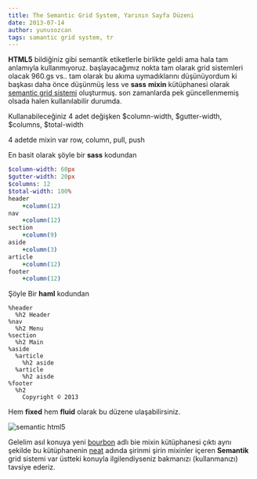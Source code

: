 ```yaml
---
title: The Semantic Grid System, Yarının Sayfa Düzeni
date: 2013-07-14
author: yunusozcan
tags: samantic grid system, tr
---
```


**HTML5** bildiğiniz gibi semantik etiketlerle birlikte geldi ama hala tam anlamıyla kullanmıyoruz. başlayacağımız nokta tam olarak grid sistemleri olacak 960.gs vs.. tam olarak bu akıma uymadıklarını düşünüyordum ki başkası daha önce düşünmüş less ve **sass** **mixin** kütüphanesi olarak [semantic grid sistemi][1] oluşturmuş. son zamanlarda pek güncellenmemiş olsada halen kullanılabilir durumda.

Kullanabileceğiniz 4 adet değişken $column-width, $gutter-width, $columns, $total-width

4 adetde mixin var row, column, pull, push

En basit olarak şöyle bir **sass** kodundan

```sass
$column-width: 60px
$gutter-width: 20px
$columns: 12
$total-width: 100%
header
    +column(12)
nav
    +column(12)
section
    +column(9)
aside
    +column(3)
article
    +column(12)
footer
    +column(12)

```

Şöyle Bir **haml** kodundan

```haml
%header
  %h2 Header
%nav
  %h2 Menu
%section
  %h2 Main
%aside
  %article
    %h2 aside
  %article
    %h2 aisde
%footer
  %h2
    Copyright © 2013
```

Hem **fixed** hem **fluid** olarak bu düzene ulaşabilirsiniz.

![semantic html5](articles/2013-07-14-html5-semantic.jpg)

Gelelim asıl konuya yeni [bourbon][3] adlı bie mixin kütüphanesi çıktı aynı şekilde bu kütüphanenin [neat][4] adında şirinmi şirin mixinler içeren **Semantik** grid sistemi var üstteki konuyla ilgilendiyseniz bakmanızı (kullanmanızı) tavsiye ederiz.

 [1]: http://semantic.gs/
 [2]: http://www.lab2023.com/wp-content/uploads/2013/07/html5-semantic.jpg
 [3]: http://bourbon.io/
 [4]: http://neat.bourbon.io/
